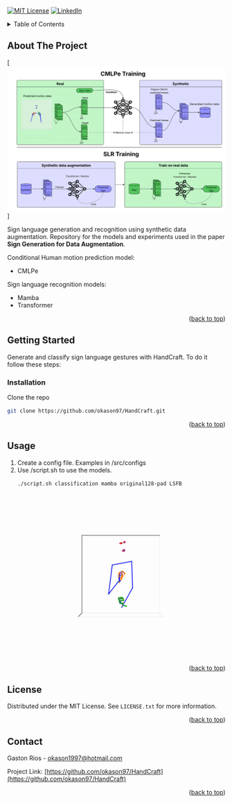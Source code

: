 <!-- Improved compatibility of back to top link: See: https://github.com/othneildrew/Best-README-Template/pull/73 -->
<a id="readme-top"></a>
<!--
*** Thanks for checking out the Best-README-Template. If you have a suggestion
*** that would make this better, please fork the repo and create a pull request
*** or simply open an issue with the tag "enhancement".
*** Don't forget to give the project a star!
*** Thanks again! Now go create something AMAZING! :D
-->



<!-- PROJECT SHIELDS -->
<!--
*** I'm using markdown "reference style" links for readability.
*** Reference links are enclosed in brackets [ ] instead of parentheses ( ).
*** See the bottom of this document for the declaration of the reference variables
*** for contributors-url, forks-url, etc. This is an optional, concise syntax you may use.
*** https://www.markdownguide.org/basic-syntax/#reference-style-links
-->
[![MIT License][license-shield]][license-url]
[![LinkedIn][linkedin-shield]][linkedin-url]


<!-- TABLE OF CONTENTS -->
<details>
  <summary>Table of Contents</summary>
  <ol>
    <li>
      <a href="#about-the-project">About The Project</a>
    </li>
    <li>
      <a href="#getting-started">Getting Started</a>
      <ul>
        <li><a href="#installation">Installation</a></li>
      </ul>
    </li>
    <li><a href="#usage">Usage</a></li>
    <li><a href="#license">License</a></li>
    <li><a href="#contact">Contact</a></li>
  </ol>
</details>



<!-- ABOUT THE PROJECT -->
## About The Project

[![Product Name Screen Shot][product-screenshot]]

Sign language generation and recognition using synthetic data augmentation. Repository for the models and experiments used in the paper **Sign Generation for Data Augmentation**.

Conditional Human motion prediction model:
* CMLPe

Sign language recognition models:
* Mamba
* Transformer

<p align="right">(<a href="#readme-top">back to top</a>)</p>



<!-- GETTING STARTED -->
## Getting Started

Generate and classify sign language gestures with HandCraft. To do it follow these steps:

### Installation

Clone the repo
   ```sh
   git clone https://github.com/okason97/HandCraft.git
   ```

<p align="right">(<a href="#readme-top">back to top</a>)</p>



<!-- USAGE EXAMPLES -->
## Usage

1. Create a config file. Examples in /src/configs
2. Use /script.sh to use the models. 
   ```sh
   ./script.sh classification mamba original128-pad LSFB
   ```

![Example][example]

<p align="right">(<a href="#readme-top">back to top</a>)</p>



<!-- LICENSE -->
## License

Distributed under the MIT License. See `LICENSE.txt` for more information.

<p align="right">(<a href="#readme-top">back to top</a>)</p>



<!-- CONTACT -->
## Contact

Gaston Rios - okason1997@hotmail.com

Project Link: [https://github.com/okason97/HandCraft](https://github.com/okason97/HandCraft)

<p align="right">(<a href="#readme-top">back to top</a>)</p>



<!-- MARKDOWN LINKS & IMAGES -->
<!-- https://www.markdownguide.org/basic-syntax/#reference-style-links -->
[contributors-shield]: https://img.shields.io/github/contributors/okason97/HandCraft.svg?style=for-the-badge
[contributors-url]: https://github.com/okason97/HandCraft/graphs/contributors
[forks-shield]: https://img.shields.io/github/forks/okason97/HandCraft.svg?style=for-the-badge
[forks-url]: https://github.com/okason97/HandCraft/network/members
[stars-shield]: https://img.shields.io/github/stars/okason97/HandCraft.svg?style=for-the-badge
[stars-url]: https://github.com/okason97/HandCraft/stargazers
[issues-shield]: https://img.shields.io/github/issues/okason97/HandCraft.svg?style=for-the-badge
[issues-url]: https://github.com/okason97/HandCraft/issues
[license-shield]: https://img.shields.io/github/license/okason97/HandCraft.svg?style=for-the-badge
[license-url]: https://github.com/okason97/HandCraft/blob/master/LICENSE.txt
[linkedin-shield]: https://img.shields.io/badge/-LinkedIn-black.svg?style=for-the-badge&logo=linkedin&colorB=555
[linkedin-url]: https://www.linkedin.com/in/gaston-gustavo-rios/
[product-screenshot]: images/graphical_abstract.png
[example]: images/value_keypoints_0.gif
[Next.js]: https://img.shields.io/badge/next.js-000000?style=for-the-badge&logo=nextdotjs&logoColor=white
[Next-url]: https://nextjs.org/
[React.js]: https://img.shields.io/badge/React-20232A?style=for-the-badge&logo=react&logoColor=61DAFB
[React-url]: https://reactjs.org/
[Vue.js]: https://img.shields.io/badge/Vue.js-35495E?style=for-the-badge&logo=vuedotjs&logoColor=4FC08D
[Vue-url]: https://vuejs.org/
[Angular.io]: https://img.shields.io/badge/Angular-DD0031?style=for-the-badge&logo=angular&logoColor=white
[Angular-url]: https://angular.io/
[Svelte.dev]: https://img.shields.io/badge/Svelte-4A4A55?style=for-the-badge&logo=svelte&logoColor=FF3E00
[Svelte-url]: https://svelte.dev/
[Laravel.com]: https://img.shields.io/badge/Laravel-FF2D20?style=for-the-badge&logo=laravel&logoColor=white
[Laravel-url]: https://laravel.com
[Bootstrap.com]: https://img.shields.io/badge/Bootstrap-563D7C?style=for-the-badge&logo=bootstrap&logoColor=white
[Bootstrap-url]: https://getbootstrap.com
[JQuery.com]: https://img.shields.io/badge/jQuery-0769AD?style=for-the-badge&logo=jquery&logoColor=white
[JQuery-url]: https://jquery.com 